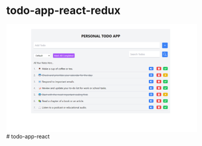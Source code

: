 # todo-app-react-redux
![todo-app-react-redux](/src/assets/github-cover.png)
#   t o d o - a p p - r e a c t 
 
 